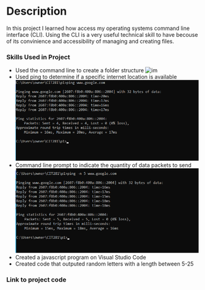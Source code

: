 # Description

In this project I learned how access my operating systems command line interface (CLI). 
Using the CLI is a very useful technical skill to have becouse of its convinience and 
accessibility of managing and creating files. 

### Skills Used in Project
- Used the command line to create a folder structure
![im](images/p1-folder.png)
- Used ping to determine if a specific internet location is available
![im](images/p1-break.png)
- Command line prompt to indicate the quantity of data packets to send 
![im](images/p1-ping.png)
- Created a javascript program on Visual Studio Code
- Created code that outputed random letters with a length between 5-25



### Link to project code
